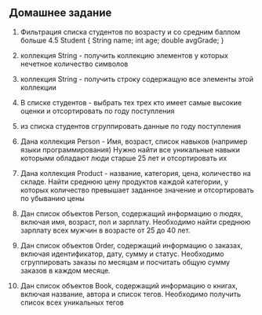 ## Домашнее задание


1) Фильтрация списка студентов по возрасту и со средним баллом больше 4.5
   Student {
   String name;
   int age;
   double avgGrade;
   }

2) коллекция String  - получить коллекцию элементов у которых нечетное количество символов

3) коллекция String - получить строку содержащую все элементы этой коллекции

4) В списке студентов - выбрать тех трех кто имеет самые высокие оценки и отсортировать по году поступления

5) из списка студентов сгруппировать данные по году поступления

6) Дана коллекция Person - Имя, возраст, список навыков (например языки программирования)
   Нужно найти все уникальные навыки которыми обладают люди старше 25 лет и отсортировать их

7) Дана коллекция Product - название, категория, цена, количество на складе.
   Найти среднюю цену продуктов каждой категории, у которых количество превышает заданное значение
   и отсортировать по убыванию цены

8) Дан список объектов Person, содержащий информацию о людях, включая имя, возраст, пол и зарплату.
   Необходимо найти среднюю зарплату всех мужчин в возрасте от 25 до 40 лет.

9) Дан список объектов Order, содержащий информацию о заказах, включая идентификатор, дату, сумму и статус.
   Необходимо сгруппировать заказы по месяцам и посчитать общую сумму заказов в каждом месяце.

10) Дан список объектов Book, содержащий информацию о книгах, включая название, автора и список тегов.
    Необходимо получить список всех уникальных тегов